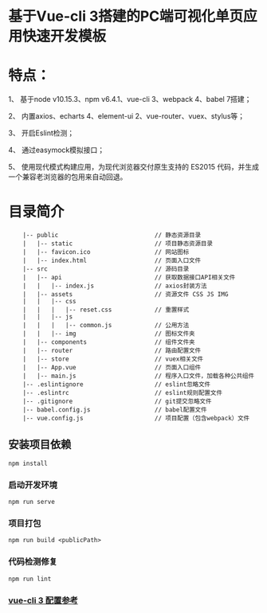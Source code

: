 # 基于Vue-cli 3搭建的PC端可视化单页应用快速开发模板

# 特点：
1、 基于node v10.15.3、npm v6.4.1、vue-cli 3、webpack 4、babel 7搭建；

2、 内置axios、echarts 4、element-ui 2、vue-router、vuex、stylus等；

3、 开启Eslint检测；

4、 通过easymock模拟接口；

5、 使用现代模式构建应用，为现代浏览器交付原生支持的 ES2015 代码，并生成一个兼容老浏览器的包用来自动回退。

# 目录简介

```
    |-- public                           // 静态资源目录
    |   |-- static                       // 项目静态资源目录
    |   |-- favicon.ico                  // 网站图标
    |   |-- index.html                   // 页面入口文件
    |-- src                              // 源码目录
    |   |-- api                          // 获取数据接口API相关文件
    |   |   |-- index.js                 // axios封装方法
    |   |-- assets                       // 资源文件 CSS JS IMG
    |   |   |-- css
    |   |   |   |-- reset.css            // 重置样式
    |   |   |-- js
    |   |   |   |-- common.js            // 公用方法
    |   |   |-- img                      // 图标文件夹
    |   |-- components                   // 组件文件夹
    |   |-- router                       // 路由配置文件
    |   |-- store                        // vuex相关文件
    |   |-- App.vue                      // 页面入口组件
    |   |-- main.js                      // 程序入口文件，加载各种公共组件
    |-- .eslintignore                    // eslint忽略文件
    |-- .eslintrc                        // eslint规则配置文件
    |-- .gitignore                       // git提交忽略文件
    |-- babel.config.js                  // babel配置文件
    |-- vue.config.js                    // 项目配置（包含webpack）文件
```


## 安装项目依赖
```
npm install
```

### 启动开发环境
``` 
npm run serve
```

### 项目打包
```
npm run build <publicPath>
```

### 代码检测修复
```
npm run lint
```

### [vue-cli 3 配置参考](https://cli.vuejs.org/zh/config/)

